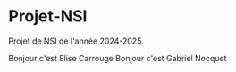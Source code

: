 # Projet-NSI
Projet de NSI de l'année 2024-2025.

Bonjour c'est Elise Carrouge
Bonjour c'est Gabriel Nocquet